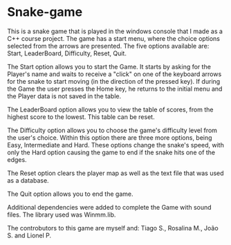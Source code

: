 # Snake-game
This is a snake game that is played in the windows console that I made as a C++ course project.
The game has a start menu, where the choice options selected from the arrows are presented.
The five options available are: Start, LeaderBoard, Difficulty, Reset, Quit.

The Start option allows you to start the Game. It starts by asking for the Player's name and waits to receive a "click" on one of the keyboard arrows for the snake to start moving (in the direction of the pressed key).
If during the Game the user presses the Home key, he returns to the initial menu and the Player data is not saved in the table.

The LeaderBoard option allows you to view the table of scores, from the highest score to the lowest. This table can be reset.

The Difficulty option allows you to choose the game's difficulty level from the user's choice. Within this option there are three more options, being Easy, Intermediate and Hard.
These options change the snake's speed, with only the Hard option causing the game to end if the snake hits one of the edges.

The Reset option clears the player map as well as the text file that was used as a database.

The Quit option allows you to end the game.

Additional dependencies were added to complete the Game with sound files. The library used was Winmm.lib.

The controbutors to this game are myself and: Tiago S., Rosalina M., João S. and Lionel P.
